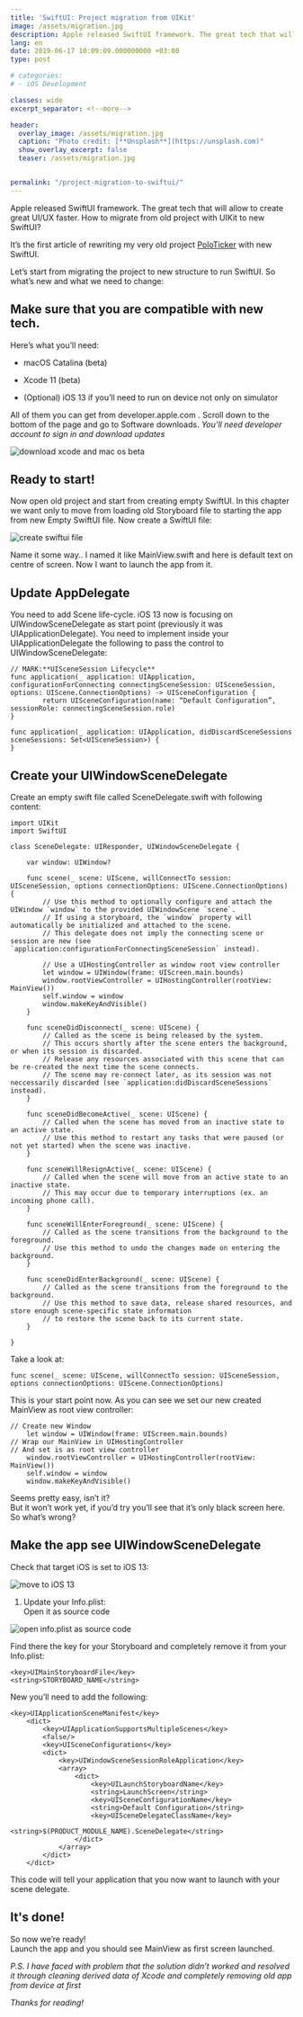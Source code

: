 ```yaml
---
title: 'SwiftUI: Project migration from UIKit'
image: /assets/migration.jpg
description: Apple released SwiftUI framework. The great tech that will allow to create great UI/UX faster. How to migrate from old project with UIKit to new SwiftUI?
lang: en    
date: 2019-06-17 10:09:09.000000000 +03:00
type: post

# categories:
# - iOS Development

classes: wide
excerpt_separator: <!--more-->

header:
  overlay_image: /assets/migration.jpg
  caption: "Photo credit: [**Unsplash**](https://unsplash.com)"
  show_overlay_excerpt: false
  teaser: /assets/migration.jpg


permalink: "/project-migration-to-swiftui/"
---
```

Apple released SwiftUI framework. The great tech that will allow to create great UI/UX faster. How to migrate from old project with UIKit to new SwiftUI?

It’s the first article of rewriting my very old project [PoloTicker](https://github.com/qaze/PoloTicker) with new SwiftUI.

Let’s start from migrating the project to new structure to run SwiftUI. So what’s new and what we need to change:

## Make sure that you are compatible with new tech.

Here’s what you’ll need:

*   macOS Catalina (beta)

*   Xcode 11 (beta)

*   (Optional) iOS 13 if you’ll need to run on device not only on simulator

All of them you can get from developer.apple.com . Scroll down to the bottom of the page and go to Software downloads. _You’ll need developer account to sign in and download updates_

![download xcode and mac os beta](/assets/0973EDE0-0170-44F1-8A6F-94C28FAD481A-1024x274.png)

## Ready to start!

Now open old project and start from creating empty SwiftUI. In this chapter we want only to move from loading old Storyboard file to starting the app from new Empty SwiftUI file. Now create a SwiftUI file:

![create swiftui file](/assets/238556B6-271F-474F-B994-21D052FD6E34-1024x721.png)

Name it some way.. I named it like MainView.swift and here is default text on centre of screen. Now I want to launch the app from it.

## Update AppDelegate

You need to add Scene life-cycle. iOS 13 now is focusing on UIWindowSceneDelegate as start point (previously it was UIApplicationDelegate). You need to implement inside your UIApplicationDelegate the following to pass the control to UIWindowSceneDelegate:

    // MARK:**UISceneSession Lifecycle**
    func application(_ application: UIApplication, configurationForConnecting connectingSceneSession: UISceneSession, options: UIScene.ConnectionOptions) -> UISceneConfiguration {
            return UISceneConfiguration(name: “Default Configuration”, sessionRole: connectingSceneSession.role)
    }

    func application(_ application: UIApplication, didDiscardSceneSessions sceneSessions: Set<UISceneSession>) {
    }

## Create your UIWindowSceneDelegate

Create an empty swift file called SceneDelegate.swift with following content:

    import UIKit
    import SwiftUI

    class SceneDelegate: UIResponder, UIWindowSceneDelegate {

        var window: UIWindow?

        func scene(_ scene: UIScene, willConnectTo session: UISceneSession, options connectionOptions: UIScene.ConnectionOptions) {
            // Use this method to optionally configure and attach the UIWindow `window` to the provided UIWindowScene `scene`.
            // If using a storyboard, the `window` property will automatically be initialized and attached to the scene.
            // This delegate does not imply the connecting scene or session are new (see `application:configurationForConnectingSceneSession` instead).

            // Use a UIHostingController as window root view controller
            let window = UIWindow(frame: UIScreen.main.bounds)
            window.rootViewController = UIHostingController(rootView: MainView())
            self.window = window
            window.makeKeyAndVisible()
        }

        func sceneDidDisconnect(_ scene: UIScene) {
            // Called as the scene is being released by the system.
            // This occurs shortly after the scene enters the background, or when its session is discarded.
            // Release any resources associated with this scene that can be re-created the next time the scene connects.
            // The scene may re-connect later, as its session was not neccessarily discarded (see `application:didDiscardSceneSessions` instead).
        }

        func sceneDidBecomeActive(_ scene: UIScene) {
            // Called when the scene has moved from an inactive state to an active state.
            // Use this method to restart any tasks that were paused (or not yet started) when the scene was inactive.
        }

        func sceneWillResignActive(_ scene: UIScene) {
            // Called when the scene will move from an active state to an inactive state.
            // This may occur due to temporary interruptions (ex. an incoming phone call).
        }

        func sceneWillEnterForeground(_ scene: UIScene) {
            // Called as the scene transitions from the background to the foreground.
            // Use this method to undo the changes made on entering the background.
        }

        func sceneDidEnterBackground(_ scene: UIScene) {
            // Called as the scene transitions from the foreground to the background.
            // Use this method to save data, release shared resources, and store enough scene-specific state information
            // to restore the scene back to its current state.
        }

    }

Take a look at:

    func scene(_ scene: UIScene, willConnectTo session: UISceneSession, options connectionOptions: UIScene.ConnectionOptions)

This is your start point now. As you can see we set our new created MainView as root view controller:

    // Create new Window
        let window = UIWindow(frame: UIScreen.main.bounds) 
    // Wrap our MainView in UIHostingController 
    // And set is as root view controller
        window.rootViewController = UIHostingController(rootView: MainView()) 
        self.window = window
        window.makeKeyAndVisible()

Seems pretty easy, isn’t it?  
But it won’t work yet, if you’d try you’ll see that it’s only black screen here. So what’s wrong?

## Make the app see UIWindowSceneDelegate

Check that target iOS is set to iOS 13:

![move to iOS 13](/assets/5243C43A-F097-40B1-B249-AFC6C6CBC054-1024x342.png)

1.  Update your Info.plist:  
    Open it as source code

![open info.plist as source code](/assets/A13A1B9E-60B0-4DD9-9C3C-F2895D108FBC.png)

Find there the key for your Storyboard and completely remove it from your Info.plist:

    <key>UIMainStoryboardFile</key>
    <string>STORYBOARD_NAME</string>

New you’ll need to add the following:

    <key>UIApplicationSceneManifest</key>
        <dict>
            <key>UIApplicationSupportsMultipleScenes</key>
            <false/>
            <key>UISceneConfigurations</key>
            <dict>
                <key>UIWindowSceneSessionRoleApplication</key>
                <array>
                    <dict>
                        <key>UILaunchStoryboardName</key>
                        <string>LaunchScreen</string>
                        <key>UISceneConfigurationName</key>
                        <string>Default Configuration</string>
                        <key>UISceneDelegateClassName</key>
                        <string>$(PRODUCT_MODULE_NAME).SceneDelegate</string>
                    </dict>
                </array>
            </dict>
        </dict>

This code will tell your application that you now want to launch with your scene delegate.

## It's done!

So now we’re ready!  
Launch the app and you should see MainView as first screen launched.

_P.S. I have faced with problem that the solution didn’t worked and resolved it through cleaning derived data of Xcode and completely removing old app from device at first_

_Thanks for reading!_


<script type="text/javascript" src="//downloads.mailchimp.com/js/signup-forms/popup/unique-methods/embed.js" data-dojo-config="usePlainJson: true, isDebug: false"></script><script type="text/javascript">window.dojoRequire(["mojo/signup-forms/Loader"], function(L) { L.start({"baseUrl":"mc.us5.list-manage.com","uuid":"0cf820f77cd8b01834a217372","lid":"94d28941f1","uniqueMethods":true}) })</script>